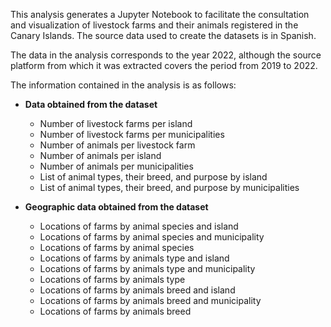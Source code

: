 This analysis generates a Jupyter Notebook to facilitate the consultation and visualization of livestock farms and their animals registered in the Canary Islands. The source data used to create the datasets is in Spanish.

The data in the analysis corresponds to the year 2022, although the source platform from which it was extracted covers the period from 2019 to 2022.

The information contained in the analysis is as follows:

* **Data obtained from the dataset**

    * Number of livestock farms per island
    * Number of livestock farms per municipalities
    * Number of animals per livestock farm
    * Number of animals per island
    * Number of animals per municipalities
    * List of animal types, their breed, and purpose by island
    * List of animal types, their breed, and purpose by municipalities

* **Geographic data obtained from the dataset**

    * Locations of farms by animal species and island
    * Locations of farms by animal species and municipality
    * Locations of farms by animal species
    * Locations of farms by animals type and island
    * Locations of farms by animals type and municipality
    * Locations of farms by animals type
    * Locations of farms by animals breed and island
    * Locations of farms by animals breed and municipality
    * Locations of farms by animals breed